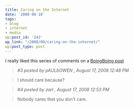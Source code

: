 ```yaml
---
title: Caring on the Internet
date: '2008-08-18'
tags:
- blog
- internet
- media
wp:post_id: '242'
wp_link: "/2008/08/caring-on-the-internet/"
wp:post_type: post
---
```


I really liked this series of comments on a [BoingBoing post](http://www.boingboing.net/2008/08/17/how-the-daily-shows.html#comment-262112)

>

>

> _#3 posted by pAULbOWEN , August 17, 2008 12:48 PM_

>

> I should care because?

>

> _#4 posted by zarl , August 17, 2008 12:53 PM_

>

> Nobody cares that you don't care.

>

>

